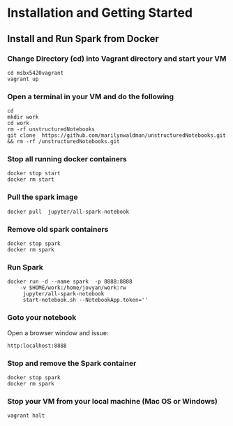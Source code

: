 # Installation and Getting Started

## Install and Run Spark from Docker

### Change Directory \(cd\) into Vagrant directory and start your VM

```text
cd msbx5420vagrant
vagrant up
```

### Open a terminal in your VM and do the following 

```text
cd
mkdir work
cd work
rm -rf unstructuredNotebooks
git clone  https://github.com/marilynwaldman/unstructuredNotebooks.git && rm -rf /unstructuredNotebooks.git
```

### Stop all running docker containers

```text
docker stop start
docker rm start
```

### Pull the spark image

```text
docker pull  jupyter/all-spark-notebook
```

### Remove old spark containers

```text
docker stop spark
docker rm spark
```

### Run Spark

```text
docker run -d --name spark  -p 8888:8888  
    -v $HOME/work:/home/jovyan/work:rw  
     jupyter/all-spark-notebook 
     start-notebook.sh --NotebookApp.token='' 

```

### Goto your notebook

Open a browser window and issue:

```text
http:localhost:8888
```

### Stop and remove the Spark container

```text
docker stop spark
docker rm spark
```

### Stop your VM from your local machine \(Mac OS or Windows\)

```text
vagrant halt
```

